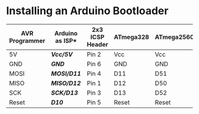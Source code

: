 #  Installing an Arduino Bootloader

| AVR Programmer | Arduino as ISP*| 2x3 ICSP Header | ATmega328 | ATmega2560 | ATmega32U4* |
|----------------|----------------|-----------------|-----------|------------|------------|
| 5V             | ***Vcc/5V***         | Pin 2           | Vcc       | Vcc        | ***Vcc***        |
| GND            | ***GND***            | Pin 6           | GND       | GND        | ***GND****        |
| MOSI           | ***MOSI/D11***       | Pin 4           | D11       | D51        | ***D16***        |
| MISO           | ***MISO/D12***       |	Pin 1           | D12       | D50        | ***D14***        |
| SCK            | ***SCK/D13***        |	Pin 3           | D13       | D52        | ***D15***        |
| Reset          | ***D10***            |	Pin 5           | Reset     | Reset      | ***Reset***      |
